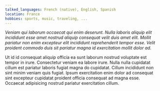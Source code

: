 ```yaml
---
talked_languages: French (native), English, Spanish
location: France
hobbies: sports, music, traveling, ...
---
```


*Veniam qui laborum occaecat qui enim deserunt. Nulla laboris aliquip elit incididunt esse amet nostrud aliquip consequat velit duis amet elit. Mollit pariatur non enim excepteur elit incididunt reprehenderit tempor esse. Velit proident commodo duis sit pariatur magna id exercitation mollit dolor ad.*

Ut id id consequat aliquip officia ea sunt laborum nostrud voluptate est tempor in irure. Consectetur veniam ea labore irure. Nulla nulla cupidatat cillum est pariatur laboris fugiat magna do cupidatat. Cillum incididunt non sint minim veniam quis fugiat. Ipsum exercitation enim dolor ad consequat sint excepteur cupidatat proident officia consequat ad magna esse. Occaecat adipisicing nostrud pariatur exercitation cillum.
